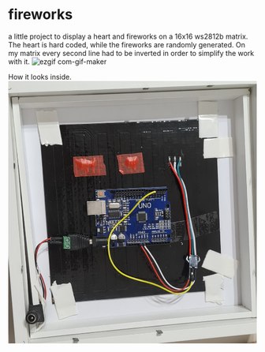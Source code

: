 # fireworks
a little project to display a heart and fireworks on a 16x16 ws2812b matrix. 
The heart is hard coded, while the fireworks are randomly generated. On my matrix every second line had to be inverted in order to simplify the work with it. 
![ezgif com-gif-maker](https://user-images.githubusercontent.com/32838578/130083878-8c39d6bc-3780-4872-bed8-1f0e4d2c5e62.gif)

How it looks inside.
![alt text](https://github.com/surgeBinded/fireworks/blob/main/fireworks.jpg?raw=true)

